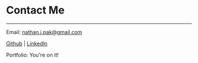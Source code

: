 # Contact Me

---

Email: nathan.j.pak@gmail.com

[Github](https://www.github.com/nathanjpak) | [LinkedIn](https://www.linkedin.com/in/nathanjpak)

Portfolio: You're on it!
